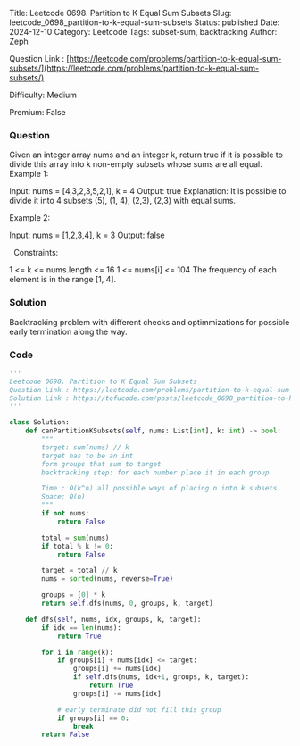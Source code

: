 Title: Leetcode 0698. Partition to K Equal Sum Subsets
Slug: leetcode_0698_partition-to-k-equal-sum-subsets
Status: published
Date: 2024-12-10
Category: Leetcode
Tags: subset-sum, backtracking
Author: Zeph

Question Link : [https://leetcode.com/problems/partition-to-k-equal-sum-subsets/](https://leetcode.com/problems/partition-to-k-equal-sum-subsets/)

Difficulty: Medium

Premium: False

### Question
Given an integer array nums and an integer k, return true if it is possible to divide this array into k non-empty subsets whose sums are all equal.
 
Example 1:

Input: nums = [4,3,2,3,5,2,1], k = 4
Output: true
Explanation: It is possible to divide it into 4 subsets (5), (1, 4), (2,3), (2,3) with equal sums.

Example 2:

Input: nums = [1,2,3,4], k = 3
Output: false

 
Constraints:

1 <= k <= nums.length <= 16
1 <= nums[i] <= 104
The frequency of each element is in the range [1, 4].

### Solution

Backtracking problem with different checks and optimmizations for possible early termination along the way. 


### Code
```python
'''
Leetcode 0698. Partition to K Equal Sum Subsets
Question Link : https://leetcode.com/problems/partition-to-k-equal-sum-subsets/
Solution Link : https://tofucode.com/posts/leetcode_0698_partition-to-k-equal-sum-subsets.html
'''

class Solution:
    def canPartitionKSubsets(self, nums: List[int], k: int) -> bool:
        """
        target: sum(nums) // k
        target has to be an int
        form groups that sum to target
        backtracking step: for each number place it in each group

        Time : O(k^n) all possible ways of placing n into k subsets
        Space: O(n)
        """
        if not nums:
            return False

        total = sum(nums)
        if total % k != 0:
            return False

        target = total // k
        nums = sorted(nums, reverse=True)

        groups = [0] * k
        return self.dfs(nums, 0, groups, k, target)

    def dfs(self, nums, idx, groups, k, target):
        if idx == len(nums):
            return True

        for i in range(k):
            if groups[i] + nums[idx] <= target:
                groups[i] += nums[idx]
                if self.dfs(nums, idx+1, groups, k, target):
                    return True
                groups[i] -= nums[idx]

            # early terminate did not fill this group
            if groups[i] == 0:
                break
        return False

```

